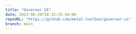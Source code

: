 ```yaml
---
title: "Governor UI"
date: 2023-06-26T18:32:25-04:00
repoURL: "https://github.com/metal-toolbox/governor-ui"
branch: main
---
```


